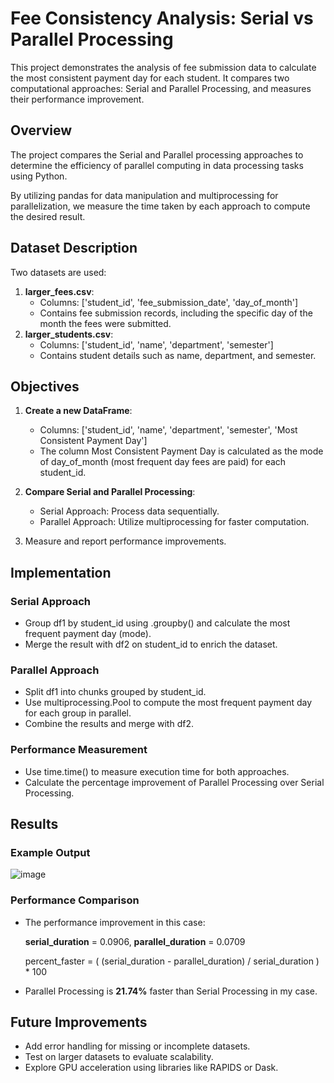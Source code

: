 # Fee Consistency Analysis: Serial vs Parallel Processing
This project demonstrates the analysis of fee submission data to calculate the most consistent payment day for each student. It compares two computational approaches: Serial and Parallel Processing, and measures their performance improvement.

## Overview
The project compares the Serial and Parallel processing approaches to determine the efficiency of parallel computing in data processing tasks using Python.

By utilizing pandas for data manipulation and multiprocessing for parallelization, we measure the time taken by each approach to compute the desired result.

## Dataset Description
Two datasets are used:

1. **larger_fees.csv**:
    - Columns: ['student_id', 'fee_submission_date', 'day_of_month']
    - Contains fee submission records, including the specific day of the month the fees were submitted.
2. **larger_students.csv**:
    - Columns: ['student_id', 'name', 'department', 'semester']
    - Contains student details such as name, department, and semester.

## Objectives
1. **Create a new DataFrame**:
    - Columns: ['student_id', 'name', 'department', 'semester', 'Most Consistent Payment Day']
    - The column Most Consistent Payment Day is calculated as the mode of day_of_month (most frequent day fees are paid) for each student_id.
      
2. **Compare Serial and Parallel Processing**:
    - Serial Approach: Process data sequentially.
    - Parallel Approach: Utilize multiprocessing for faster computation.
      
3. Measure and report performance improvements.

## Implementation
### Serial Approach
 - Group df1 by student_id using .groupby() and calculate the most frequent payment day (mode).
 - Merge the result with df2 on student_id to enrich the dataset.
### Parallel Approach
 - Split df1 into chunks grouped by student_id.
 - Use multiprocessing.Pool to compute the most frequent payment day for each group in parallel.
 - Combine the results and merge with df2.
### Performance Measurement
 - Use time.time() to measure execution time for both approaches.
 - Calculate the percentage improvement of Parallel Processing over Serial Processing.

## Results
### Example Output
   ![image](https://github.com/user-attachments/assets/acde7c71-fb02-4339-9a65-ade7824c2131)
### Performance Comparison
 - The performance improvement in this case:

   **serial_duration** = 0.0906, **parallel_duration** = 0.0709

   percent_faster = ( (serial_duration - parallel_duration) / serial_duration ) * 100
   
- Parallel Processing is **21.74%** faster than Serial Processing in my case.

## Future Improvements
 - Add error handling for missing or incomplete datasets.
 - Test on larger datasets to evaluate scalability.
 - Explore GPU acceleration using libraries like RAPIDS or Dask.
